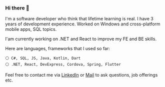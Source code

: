 ### Hi there 👋
 
I'm a software developer who think that lifetime learning is real. I have 3 years of development experience. Worked on Windows and cross-platform mobile apps, SQL topics. <br>

I'am currently working on .NET and React to improve my FE and BE skills.

Here are languages, frameworks that I used so far:

```
⚪ C#, SQL, JS, Java, Kotlin, Dart
⚪ .NET, React, DevExpress, Cordova, Spring, Flutter
```

Feel free to contact me via [LinkedIn](https://www.linkedin.com/in/enescanuyar) or [Mail](mailto:uyar.enescan@gmail.com) to ask questions, job offerings etc.
